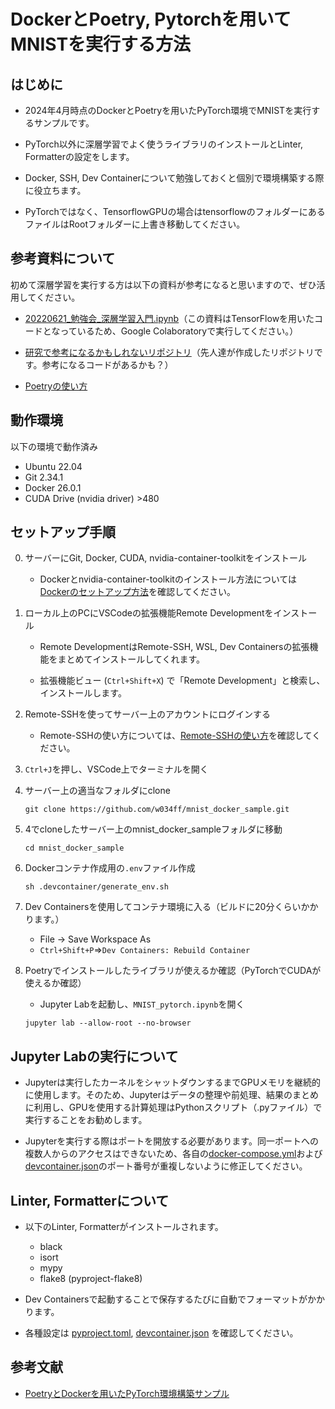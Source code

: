 # DockerとPoetry, Pytorchを用いてMNISTを実行する方法

## はじめに

- 2024年4月時点のDockerとPoetryを用いたPyTorch環境でMNISTを実行するサンプルです。

- PyTorch以外に深層学習でよく使うライブラリのインストールとLinter, Formatterの設定をします。

- Docker, SSH, Dev Containerについて勉強しておくと個別で環境構築する際に役立ちます。

- PyTorchではなく、TensorflowGPUの場合はtensorflowのフォルダーにあるファイルはRootフォルダーに上書き移動してください。

## 参考資料について

初めて深層学習を実行する方は以下の資料が参考になると思いますので、ぜひ活用してください。

- [20220621_勉強会_深層学習入門.ipynb](/20220621_勉強会_深層学習入門.ipynb)（この資料はTensorFlowを用いたコードとなっているため、Google Colaboratoryで実行してください。）

- [研究で参考になるかもしれないリポジトリ](https://github.com/orgs/bisbislab/repositories)（先人達が作成したリポジトリです。参考になるコードがあるかも？）

- [Poetryの使い方](/markdown/Poetry.md)

## 動作環境

以下の環境で動作済み

- Ubuntu 22.04
- Git 2.34.1
- Docker 26.0.1
- CUDA Drive (nvidia driver) >480

## セットアップ手順

0. サーバーにGit, Docker, CUDA, nvidia-container-toolkitをインストール
    - Dockerとnvidia-container-toolkitのインストール方法については[Dockerのセットアップ方法](/markdown/Docker_Setup.md)を確認してください。

1. ローカル上のPCにVSCodeの拡張機能Remote Developmentをインストール

    - Remote DevelopmentはRemote-SSH, WSL, Dev Containersの拡張機能をまとめてインストールしてくれます。
    
    - 拡張機能ビュー (`Ctrl+Shift+X`) で「Remote Development」と検索し、インストールします。

2. Remote-SSHを使ってサーバー上のアカウントにログインする

    - Remote-SSHの使い方については、[Remote-SSHの使い方](/markdown/Remote_SSH.md)を確認してください。

3. `Ctrl+J`を押し、VSCode上でターミナルを開く

4. サーバー上の適当なフォルダにclone

    ```
    git clone https://github.com/w034ff/mnist_docker_sample.git
    ```

5. 4でcloneしたサーバー上のmnist_docker_sampleフォルダに移動

    ```
    cd mnist_docker_sample
    ```

6. Dockerコンテナ作成用の`.env`ファイル作成

    ```
    sh .devcontainer/generate_env.sh
    ```

6. Dev Containersを使用してコンテナ環境に入る（ビルドに20分くらいかかります。）

    - File -> Save Workspace As
    - `Ctrl+Shift+P`=>`Dev Containers: Rebuild Container`

9. Poetryでインストールしたライブラリが使えるか確認（PyTorchでCUDAが使えるか確認）

    - Jupyter Labを起動し、`MNIST_pytorch.ipynb`を開く

    ```
    jupyter lab --allow-root --no-browser
    ```

## Jupyter Labの実行について

- Jupyterは実行したカーネルをシャットダウンするまでGPUメモリを継続的に使用します。そのため、Jupyterはデータの整理や前処理、結果のまとめに利用し、GPUを使用する計算処理はPythonスクリプト（.pyファイル）で実行することをお勧めします。

- Jupyterを実行する際はポートを開放する必要があります。同一ポートへの複数人からのアクセスはできないため、各自の[docker-compose.yml](/docker-compose.yml)および[devcontainer.json](/.devcontainer/devcontainer.json)のポート番号が重複しないように修正してください。

## Linter, Formatterについて

- 以下のLinter, Formatterがインストールされます。
    
    - black
    - isort
    - mypy
    - flake8 (pyproject-flake8)

- Dev Containersで起動することで保存するたびに自動でフォーマットがかかります。
- 各種設定は [pyproject.toml](/pyproject.toml), [devcontainer.json](/.devcontainer/devcontainer.json) を確認してください。

## 参考文献

- [PoetryとDockerを用いたPyTorch環境構築サンプル](https://github.com/bisbislab/pytorch_poetry_docker_sample/)
